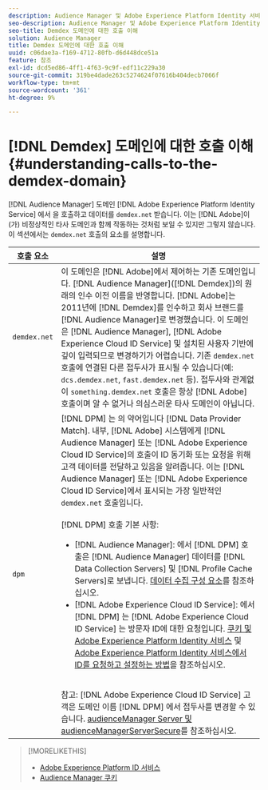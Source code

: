 ```yaml
---
description: Audience Manager 및 Adobe Experience Platform Identity 서비스는 demdex.net 도메인에서 데이터를 호출하고 받습니다. 이는 Adobe이 비정상적인 타사 도메인을 사용하는 것처럼 보일 수 있지만 이는 아닙니다. 이 섹션에서는 demdex.net 호출의 요소를 설명합니다.
seo-description: Audience Manager 및 Adobe Experience Platform Identity 서비스는 demdex.net 도메인에서 데이터를 호출하고 받습니다. 이는 Adobe이 비정상적인 타사 도메인을 사용하는 것처럼 보일 수 있지만 이는 아닙니다. 이 섹션에서는 demdex.net 호출의 요소를 설명합니다.
seo-title: Demdex 도메인에 대한 호출 이해
solution: Audience Manager
title: Demdex 도메인에 대한 호출 이해
uuid: c06dae3a-f169-4712-80fb-d6d448dce51a
feature: 참조
exl-id: dcd5ed86-4ff1-4f63-9c9f-edf11c229a30
source-git-commit: 319be4dade263c5274624f07616b404decb7066f
workflow-type: tm+mt
source-wordcount: '361'
ht-degree: 9%

---
```


# [!DNL Demdex] 도메인에 대한 호출 이해 {#understanding-calls-to-the-demdex-domain}

[!DNL Audience Manager] 도메인 [!DNL Adobe Experience Platform Identity Service] 에서 을 호출하고 데이터를  `demdex.net` 받습니다. 이는 [!DNL Adobe]이(가) 비정상적인 타사 도메인과 함께 작동하는 것처럼 보일 수 있지만 그렇지 않습니다. 이 섹션에서는 `demdex.net` 호출의 요소를 설명합니다.

| 호출 요소 | 설명 |
|---|---|
| `demdex.net` | 이 도메인은 [!DNL Adobe]에서 제어하는 기존 도메인입니다. [!DNL Audience Manager]([!DNL Demdex])의 원래의 인수 이전 이름을 반영합니다. [!DNL Adobe]는 2011년에 [!DNL Demdex]를 인수하고 회사 브랜드를 [!DNL Audience Manager]로 변경했습니다. 이 도메인은 [!DNL Audience Manager], [!DNL Adobe Experience Cloud ID Service] 및 설치된 사용자 기반에 깊이 입력되므로 변경하기가 어렵습니다. 기존 `demdex.net` 호출에 연결된 다른 접두사가 표시될 수 있습니다(예: `dcs.demdex.net`, `fast.demdex.net` 등). 접두사와 관계없이 `something.demdex.net` 호출은 항상 [!DNL Adobe] 호출이며 알 수 없거나 의심스러운 타사 도메인이 아닙니다. |
| `dpm` | [!DNL DPM] 는 의 약어입니다 [!DNL Data Provider Match]. 내부, [!DNL Adobe] 시스템에게 [!DNL Audience Manager] 또는 [!DNL Adobe Experience Cloud ID Service]의 호출이 ID 동기화 또는 요청을 위해 고객 데이터를 전달하고 있음을 알려줍니다. 이는 [!DNL Audience Manager] 또는 [!DNL Adobe Experience Cloud ID Service]에서 표시되는 가장 일반적인 `demdex.net` 호출입니다. <br><br>[!DNL DPM] 호출 기본 사항: <ul><li>[!DNL Audience Manager]: 에서  [!DNL DPM] 호출은  [!DNL Audience Manager] 데이터를  [!DNL Data Collection Servers] 및  [!DNL Profile Cache Servers]로 보냅니다. [데이터 수집 구성 요소](../reference/system-components/components-data-collection.md)를 참조하십시오.</li><li>[!DNL Adobe Experience Cloud ID Service]: 에서 [!DNL DPM] 는  [!DNL Adobe Experience Cloud ID Service] 는 방문자 ID에 대한 요청입니다. [쿠키 및 Adobe Experience Platform Identity 서비스](https://experienceleague.adobe.com/docs/id-service/using/intro/cookies.html) 및 [Adobe Experience Platform Identity 서비스에서 ID를 요청하고 설정하는 방법](https://experienceleague.adobe.com/docs/id-service/using/intro/id-request.html)을 참조하십시오.</li></ul><br>참고:  [!DNL Adobe Experience Cloud ID Service] 고객은 도메인 이름 [!DNL DPM] 에서 접두사를 변경할 수 있습니다. [audienceManager Server 및 audienceManagerServerSecure](https://experienceleague.adobe.com/docs/id-service/using/id-service-api/configurations/subdomain-config.html)를 참조하십시오. |

>[!MORELIKETHIS]
>
>* [Adobe Experience Platform ID 서비스](https://experienceleague.adobe.com/docs/id-service/using/home.html)
>* [Audience Manager 쿠키](https://experienceleague.adobe.com/docs/core-services/interface/ec-cookies/cookies-am.html)

